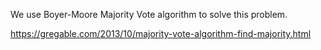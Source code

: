 We use Boyer-Moore Majority Vote algorithm to solve this problem.

https://gregable.com/2013/10/majority-vote-algorithm-find-majority.html


